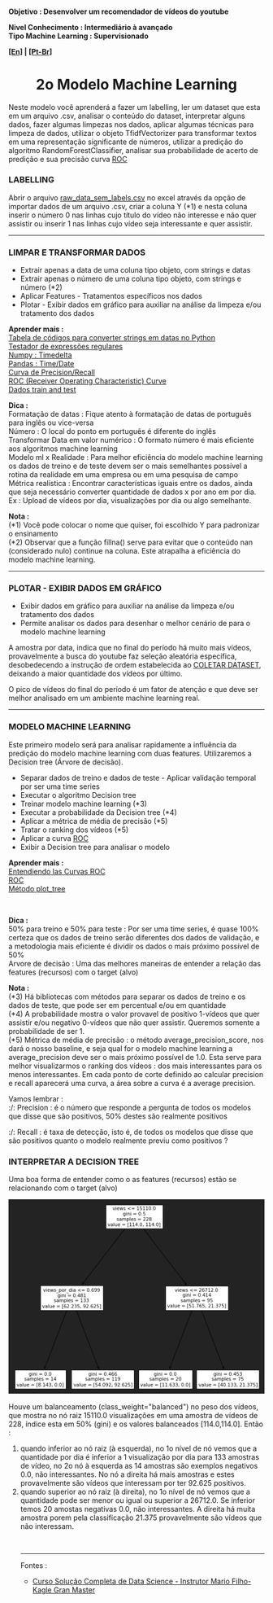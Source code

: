 <h4>Objetivo : Desenvolver um recomendador de vídeos do youtube
    <p>Nivel Conhecimento : Intermediário à avançado<br>
    Tipo Machine Learning : Supervisionado</p>
    <p><a href="blank_">[En]</a> | <a href="blank_">[Pt-Br]</a></p>
</h4>

<h1 align='center'>2o Modelo Machine Learning</h1>
<p>Neste modelo você aprenderá a fazer um labelling, ler um dataset que esta em um arquivo .csv, analisar o conteúdo do dataset, interpretar alguns dados, fazer algumas limpezas nos dados, aplicar algumas técnicas para limpeza de dados, utilizar o objeto TfidfVectorizer para transformar textos em uma representação significante de números, utilizar a predição do algoritmo RandomForestClassifier, analisar sua probabilidade de acerto de predição e sua precisão curva <a href="blank_">ROC</a>
</p>

<h3>LABELLING</h3>
<p>Abrir o arquivo <a href="blank_">raw_data_sem_labels.csv</a> no excel através da opção de importar dados de um arquivo .csv, criar a coluna Y (*1) e nesta coluna inserir o número 0 nas linhas cujo título do vídeo não interesse e não quer assistir ou inserir 1 nas linhas cujo vídeo seja interessante e quer assistir.</p>

<hr>
<h3>LIMPAR E TRANSFORMAR DADOS</h3>
    <ul>
        <li>Extrair apenas a data de uma coluna tipo objeto, com strings e datas</li>
		<li>Extrair apenas o número de uma coluna tipo objeto, com strings e número (*2)</li>
        <li>Aplicar Features - Tratamentos específicos nos dados</li>
        <li>Plotar - Exibir dados em gráfico para auxiliar na análise da limpeza e/ou tratamento dos dados</li>
    </ul>

<p><strong>Aprender mais :</strong><br>
<a href="https://strftime.org/">Tabela de códigos para converter strings em datas no Python</a><br>
<a href="http://gskinner.com/RegExr/">Testador de expressões regulares</a><br>
<a href="https://numpy.org/doc/stable/reference/arrays.datetime.html">Numpy : Timedelta</a><br> 
<a href="https://pandas.pydata.org/pandas-docs/stable/user_guide/timeseries.html">Pandas : Time/Date</a><br>
<a href="https://scikit-learn.org/stable/auto_examples/model_selection/plot_precision_recall.html#sphx-glr-auto-examples-model-selection-plot-precision-recall-py">Curva de Precision/Recall</a><br>
<a href="https://scikit-learn.org/stable/modules/model_evaluation.html#roc-metrics">ROC (Receiver Operating Characteristic) Curve</a><br>
<a href="">Dados train and test</a><br>
</p>

<p><strong>Dica :</strong><br>
Formatação de datas : Fique atento à formatação de datas de português para inglês ou vice-versa<br>
Número : O local do ponto em português é diferente do inglês<br>
Transformar Data em valor numérico : O formato número é mais eficiente aos algoritmos machine learning<br>
Modelo ml x Realidade : Para melhor eficiência do modelo machine learning os dados de treino e de teste devem ser o mais semelhantes possível a rotina da realidade em uma empresa ou em uma pesquisa de campo<br>
Métrica realística : Encontrar características iguais entre os dados, ainda que seja necessário converter quantidade de dados x por ano em por dia. Ex : Upload de vídeos por dia, visualizações por dia ou algo semelhante.
</p>

<p><strong>Nota :</strong><br>
(*1) Você pode colocar o nome que quiser, foi escolhido Y para padronizar o ensinamento<br>
(*2) Observar que a função fillna() serve para evitar que o conteúdo nan (considerado nulo) continue na coluna. Este atrapalha a eficiência do modelo machine learning.<br>
</p>

<hr>
<h3>PLOTAR - EXIBIR DADOS EM GRÁFICO</h3>
    <ul>
        <li>Exibir dados em gráfico para auxiliar na análise da limpeza e/ou tratamento dos dados</li>
        <li>Permite analisar os dados para desenhar o melhor cenário de para o modelo machine learning</li>
    </ul>
<p>A amostra por data, indica que no final do período há muito mais vídeos, provavelmente a busca do youtube faz seleção aleatória específica, desobedecendo a instrução de ordem estabelecida ao <a href="https://github.com/claudineien/youtube-recommender-machine-learning/blob/master/0_dataset_collect_clean.md">COLETAR DATASET</a>, deixando a maior quantidade dos vídeos por último.</p>
<p>O pico de vídeos do final do período é um fator de atenção e que deve ser melhor analisado em um ambiente machine learning real.</p>
</p>

<hr>
<h3>MODELO MACHINE LEARNING</h3>
Este primeiro modelo será para analisar rapidamente a influência da predição do modelo machine learning com duas features. Utilizaremos a Decision tree (Árvore de decisão).
    <ul>
        <li>Separar dados de treino e dados de teste - Aplicar validação temporal por ser uma time series</li>
        <li>Executar o algoritmo Decision tree</li>
        <li>Treinar modelo machine learning (*3)</li>
        <li>Executar a probabilidade da Decision tree (*4)</li>
        <li>Aplicar a métrica de média de precisão (*5)</li>
        <li>Tratar o ranking dos vídeos (*5)</li>
        <li>Aplicar a curva <a href="blank_">ROC</a></li>
        <li>Exibir a Decision tree para analisar o modelo</a></li>
    </ul>

<p><strong>Aprender mais :</strong><br>
<a href="https://www.youtube.com/watch?v=Y1XAP6omGzo">Entendiendo las Curvas ROC</a><br>
<a href="blank_">ROC</a><br>
<a href="https://scikit-learn.org/stable/modules/generated/sklearn.tree.plot_tree.html">Método plot_tree</a><br>
</p>

<br>
<p><strong>Dica :</strong><br>
50% para treino e 50% para teste : Por ser uma time series, é quase 100% certeza que os dados de treino serão diferentes dos dados de validação, e a metodologia mais eficiente é dividir os dados o mais próximo possível de 50%<br>
Arvore de decisão : Uma das melhores maneiras de entender a relação das features (recursos) com o target (alvo)<br>
</p>

<p><strong>Nota :</strong><br>
(*3) Há bibliotecas com métodos para separar os dados de treino e os dados de teste, que pode ser em percentual e/ou em quantidade<br>
(*4) A probabilidade mostra o valor provavel de positivo 1-vídeos que quer assistir e/ou negativo 0-vídeos que não quer assistir. Queremos somente a probabilidade de ser 1.<br>
(*5) Métrica de média de precisão : o método average_precision_score, nos dará o nosso baseline, e seja qual for o modelo machine learning a average_precision deve ser o mais próximo possível de 1.0. Esta serve para melhor visualizarmos o ranking dos vídeos : dos mais interessantes para os menos interessantes. Em cada ponto de corte definido ao calcular precision e recall aparecerá uma curva, a área sobre a curva é a average precision.<br>

Vamos lembrar :<br>
:/: Precision : é o número que responde a pergunta de todos os modelos que disse que são positivos, 50% destes são realmente positivos<br>

:/: Recall : é taxa de detecção, isto é, de todos os modelos que disse que são positivos quanto o modelo realmente previu como positivos ?
</p>

<h3>INTERPRETAR A DECISION TREE</h3>
<p>Uma boa forma de entender como o as features (recursos) estão se relacionando com o target (alvo)</p>
<img src="img\decisiontree.png">
</p>
<p>
Houve um balanceamento (class_weight="balanced") no peso dos vídeos, que mostra no nó raiz 15110.0 visualizações em uma amostra de vídeos de 228, índice esta em 50% (gini) e os valores balanceados [114.0,114.0]. Então :<br>
<ol>
    <li>quando inferior ao nó raiz (à esquerda), no 1o nível de nó vemos que a quantidade por dia é inferior a 1 visualização por dia para 133 amostras de vídeo, no 2o nó à esquerda as 14 amostras são exemplos negativos 0.0, não interessantes. No nó a direita há mais amostras e estes provavelmente são vídeos que interessam por ter 92.625 positivos.
    </li>
    <li>quando superior ao nó raiz (à direita), no 1o nível de nó vemos que a quantidade pode ser menor ou igual ou superior a 26712.0. Se inferior temos 20 amostas negativas 0.0, não interessantes. A direita há muita amostra porem pela classificação 21.375 provavelmente são vídeos que não interessam.</li>
</p>

<br>
<hr>
<p>Fontes :
    <ul>
        <li><a href="https://curso.mariofilho.com/">Curso Solução Completa de Data Science - Instrutor Mario Filho-Kagle Gran Master</a></li>
    </ul>
</p>

<!--
<p>labelling</p>
<p>Active learning</p>
feather-format 0.4.1
pip install feather-format
https://pypi.org/project/feather-format/
<p> - = - + + : > < { [ * & % $ # @ ! } ]</p>-->
